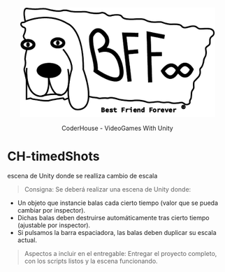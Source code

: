 
<p align="center">
  <p align="center">    
    <img src="https://github.com/JesusRamirezGamarra/signature/blob/main/public/img/Logo_Negro.png" alt="BFFs" height="250">    
  </p>
  <p align="center">
       CoderHouse - VideoGames With Unity
  </p>
</p>

# CH-timedShots
escena de Unity donde se realliza cambio de escala 


> Consigna: Se deberá realizar una escena de Unity donde:
* Un objeto que instancie balas cada cierto tiempo (valor que se pueda cambiar por inspector).
* Dichas balas deben destruirse automáticamente tras cierto tiempo (ajustable por inspector).
* Si pulsamos la barra espaciadora, las balas deben duplicar su escala actual.


>Aspectos a incluir en el entregable:
Entregar el proyecto completo, con los scripts listos y la escena funcionando.
